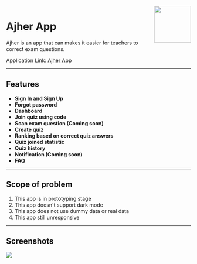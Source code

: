 <img src="https://raw.githubusercontent.com/ajher-team/ajher-app/master/app/src/main/ic_ajher-playstore.png" width="100" height="100" align="right" />

# Ajher App

Ajher is an app that can makes it easier for teachers to correct exam questions.

Application Link: [Ajher App](https://github.com/ajher-team/ajher-app/releases/tag/Prototype)

---

## Features

- **Sign In and Sign Up**
- **Forgot password** 
- **Dashboard**
- **Join quiz using code**
- **Scan exam question (Coming soon)**
- **Create quiz**
- **Ranking based on correct quiz answers**
- **Quiz joined statistic**
- **Quiz history**
- **Notification (Coming soon)**
- **FAQ**

---

## Scope of problem

1. This app is in prototyping stage
2. This app doesn't support dark mode
3. This app does not use dummy data or real data
4. This app still unresponsive
   
---

## Screenshots
<img src="https://github.com/ajher-team/ajher-app/blob/master/readmeImg/app_screenshot.png?raw=true" align="center" />
